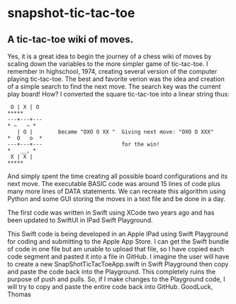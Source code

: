 # snapshot-tic-tac-toe
## A tic-tac-toe wiki of moves.

Yes, it is a great idea to begin the journey of a chess wiki of moves by scaling down the variables to the more simpler game of tic-tac-toe.
I remember in highschool, 1974, creating several version of the computer playing tic-tac-toe.  The best and favorite verion was the idea and creation of a simple search to find the next move.  The search key was the current play board! How?
I converted the square tic-tac-toe into a linear string thus:

     O | X | O                                                                    *****
    ---+---+---                                                                 * ~   ~ *
       | O |        became "OXO O XX "  Giving next move: "OXO O XXX"          *  O   o  *
    ---+---+---                         for the win!                            *   __, * 
     X | X |                                                                      *****
 
 
 And simply spent the time creating all possible board configurations and its next move.  The executable BASIC code was around 15 lines of code plus many more lines of DATA statements.  We can recreate this algorithm using Python and some GUI storing the moves in a text file and be done in a day.

   The first code was written in Swift using XCode two years ago and has been updated to SwiftUI in IPad Swift Playground.

This Swift code is being developed in an Apple IPad using Swift Playground for coding and submitting to the Apple App Store.  I can get the Swift bundle of code in one file but am unable to upload that file, so I have copied each code segment and pasted it into a file in GitHub.  I imagine the user will have to create a new SnapShotTicTacToeApp.swift in Swift Playground then copy and paste the code back into the Playground.  This completely ruins the purpose of push and pulls.  So, if I make changes to the Playground code, I will try to copy and paste the entire code back into GitHub.
GoodLuck,
Thomas
